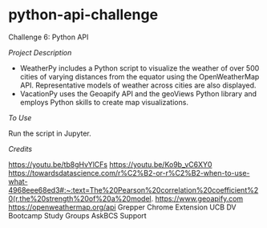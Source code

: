 # python-api-challenge
Challenge 6: Python API

*Project Description*
- WeatherPy includes a Python script to visualize the weather of over 500 cities of varying distances from the equator using the OpenWeatherMap API. Representative models of weather across cities are also displayed.
- VacationPy uses the Geoapify API and the geoViews Python library and employs Python skills to create map visualizations.

*To Use*

Run the script in Jupyter.

*Credits*

https://youtu.be/tb8gHvYlCFs
https://youtu.be/Ko9b_vC6XY0
https://towardsdatascience.com/r%C2%B2-or-r%C2%B2-when-to-use-what-4968eee68ed3#:~:text=The%20Pearson%20correlation%20coefficient%20(r,the%20strength%20of%20a%20model.
https://www.geoapify.com
https://openweathermap.org/api
Grepper Chrome Extension
UCB DV Bootcamp Study Groups
AskBCS Support
